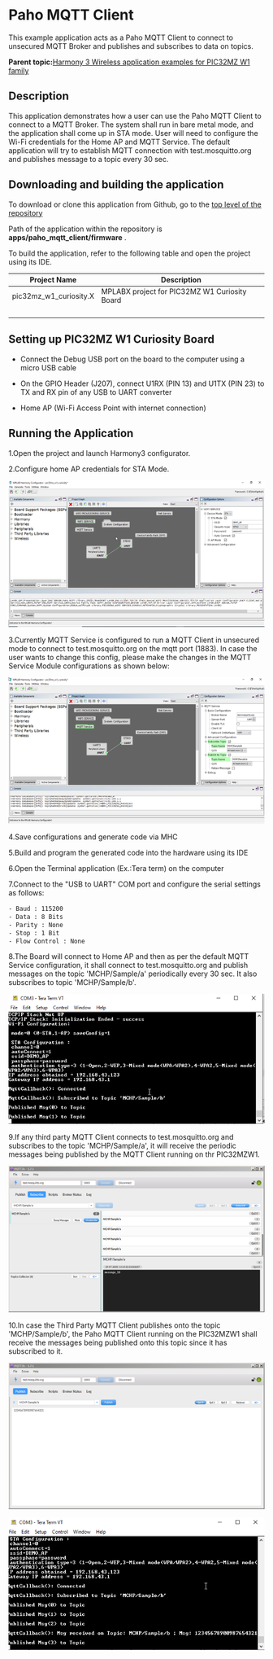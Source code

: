 # Paho MQTT Client

This example application acts as a Paho MQTT Client to connect to unsecured MQTT Broker and publishes and subscribes to data on topics.

**Parent topic:**[Harmony 3 Wireless application examples for PIC32MZ W1 family](GUID-60AE2339-6045-4BAA-AEBC-AAEE24D8C566.md)

## Description

This application demonstrates how a user can use the Paho MQTT Client to connect to a MQTT Broker. The system shall run in bare metal mode, and the application shall come up in STA mode. User will need to configure the Wi-Fi credentials for the Home AP and MQTT Service. The default application will try to establish MQTT connection with test.mosquitto.org and publishes message to a topic every 30 sec.

## Downloading and building the application

To download or clone this application from Github, go to the [top level of the repository](https://github.com/Microchip-MPLAB-Harmony/wireless_apps_pic32mzw1_wfi32e01)

Path of the application within the repository is **apps/paho\_mqtt\_client/firmware** .

To build the application, refer to the following table and open the project using its IDE.

|Project Name|Description|
|------------|-----------|
|pic32mz\_w1\_curiosity.X|MPLABX project for PIC32MZ W1 Curiosity Board|
| |

## Setting up PIC32MZ W1 Curiosity Board

-   Connect the Debug USB port on the board to the computer using a micro USB cable

-   On the GPIO Header \(J207\), connect U1RX \(PIN 13\) and U1TX \(PIN 23\) to TX and RX pin of any USB to UART converter

-   Home AP \(Wi-Fi Access Point with internet connection\)


## Running the Application

1.Open the project and launch Harmony3 configurator.

2.Configure home AP credentials for STA Mode.

![resized_configurator_1](GUID-D6245A10-65C2-4FE3-BF16-2720C3F3ED35-low.png)

3.Currently MQTT Service is configured to run a MQTT Client in unsecured mode to connect to test.mosquitto.org on the mqtt port \(1883\). In case the user wants to change this config, please make the changes in the MQTT Service Module configurations as shown below:

![resized_mqttservice_configurator](GUID-0DBDD807-F8D8-4F63-A8C4-A19BE62C94B6-low.png)

4.Save configurations and generate code via MHC

5.Build and program the generated code into the hardware using its IDE

6.Open the Terminal application \(Ex.:Tera term\) on the computer

7.Connect to the "USB to UART" COM port and configure the serial settings as follows:

```
- Baud : 115200
- Data : 8 Bits
- Parity : None
- Stop : 1 Bit
- Flow Control : None
```

8.The Board will connect to Home AP and then as per the default MQTT Service configuration, it shall connect to test.mosquitto.org and publish messages on the topic 'MCHP/Sample/a' periodically every 30 sec. It also subscribes to topic 'MCHP/Sample/b'.

![mqtt_client_publish_console](GUID-75E1EFA0-2FAE-4E6C-96F7-B7F6369564F9-low.png)

9.If any third party MQTT Client connects to test.mosquitto.org and subscribes to the topic 'MCHP/Sample/a', it will receive the periodic messages being published by the MQTT Client running on thr PIC32MZW1.

![resized_third_party_mqtt_client_subscribe](GUID-78A95312-BDB9-45EE-9783-824B772E5799-low.png)

10.In case the Third Party MQTT Client publishes onto the topic 'MCHP/Sample/b', the Paho MQTT Client running on the PIC32MZW1 shall receive the messages being published onto this topic since it has subscribed to it.

![resized-third_party_mqtt_client_publish](GUID-B1DDFAE9-C9E7-4CD4-B2CD-8730DA7B5B87-low.png)

![mqtt_client_subscribe_console](GUID-F973A4A2-A5C4-4CD8-B934-7A5D80555286-low.png)

